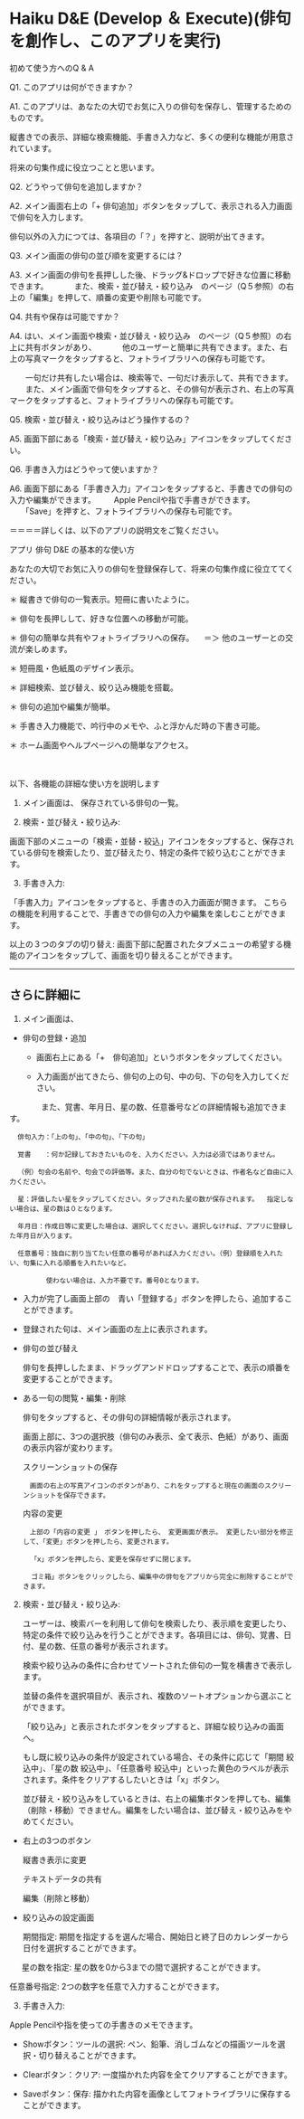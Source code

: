 # Haiku D&E (Develop ＆ Execute)(俳句を創作し、このアプリを実行)

初めて使う方へのQ & A

Q1. このアプリは何ができますか？

A1. このアプリは、あなたの大切でお気に入りの俳句を保存し、管理するためのものです。

縦書きでの表示、詳細な検索機能、手書き入力など、多くの便利な機能が用意されています。

将来の句集作成に役立つことと思います。
   
Q2. どうやって俳句を追加しますか？

A2. メイン画面右上の「+ 俳句追加」ボタンをタップして、表示される入力画面で俳句を入力します。

   俳句以外の入力につては、各項目の「？」を押すと、説明が出てきます。

Q3. メイン画面の俳句の並び順を変更するには？

A3. メイン画面の俳句を長押しした後、ドラッグ&ドロップで好きな位置に移動できます。
　　　また、検索・並び替え・絞り込み　のページ（Q５参照）の右上の「編集」を押して、順番の変更や削除も可能です。

Q4. 共有や保存は可能ですか？

A4. はい、メイン画面や検索・並び替え・絞り込み　のページ（Q５参照）の右上に共有ボタンがあり、
　　　他のユーザーと簡単に共有できます。また、右上の写真マークをタップすると、フォトライブラリへの保存も可能です。
   
　　一句だけ共有したい場合は、検索等で、一句だけ表示して、共有できます。
　　また、メイン画面で俳句をタップすると、その俳句が表示され、右上の写真マークをタップすると、フォトライブラリへの保存も可能です。

Q5. 検索・並び替え・絞り込みはどう操作するの？

A5. 画面下部にある「検索・並び替え・絞り込み」アイコンをタップしてください。

Q6. 手書き入力はどうやって使いますか？

A6. 画面下部にある「手書き入力」アイコンをタップすると、手書きでの俳句の入力や編集ができます。
　　Apple Pencilや指で手書きができます。
　　「Save」を押すと、フォトライブラリへの保存も可能です。

＝＝＝＝詳しくは、以下のアプリの説明文をご覧ください。

アプリ 俳句 D&E の基本的な使い方

あなたの大切でお気に入りの俳句を登録保存して、将来の句集作成に役立ててください。

＊ 縦書きで俳句の一覧表示。短冊に書いたように。

＊ 俳句を長押しして、好きな位置への移動が可能。

＊ 俳句の簡単な共有やフォトライブラリへの保存。
　＝＞ 他のユーザーとの交流が楽しめます。
 
＊ 短冊風・色紙風のデザイン表示。

＊ 詳細検索、並び替え、絞り込み機能を搭載。

＊ 俳句の追加や編集が簡単。

＊ 手書き入力機能で、吟行中のメモや、ふと浮かんだ時の下書き可能。

＊ ホーム画面やヘルプページへの簡単なアクセス。

　　　　　　

以下、各機能の詳細な使い方を説明します


1. メイン画面は、
保存されている俳句の一覧。

2. 検索・並び替え・絞り込み:
   
画面下部のメニューの「検索・並替・絞込」アイコンをタップすると、保存されている俳句を検索したり、並び替えたり、特定の条件で絞り込むことができます。

3. 手書き入力:
   
「手書入力」アイコンをタップすると、手書きの入力画面が開きます。
こちらの機能を利用することで、手書きでの俳句の入力や編集を楽しむことができます。


以上の３つのタブの切り替え:
画面下部に配置されたタブメニューの希望する機能のアイコンをタップして、画面を切り替えることができます。

---------
さらに詳細に
---------


1. メイン画面は、
   
* 俳句の登録・追加
  
    * 画面右上にある「+　俳句追加」というボタンをタップしてください。
      
    * 入力画面が出てきたら、俳句の上の句、中の句、下の句を入力してください。
      
　　　　また、覚書、年月日、星の数、任意番号などの詳細情報も追加できます。  
    
      俳句入力：「上の句」、「中の句」、「下の句」
  
      覚書　　：何か記録しておきたいものを、入力ください。入力は必須ではありません。
      
      （例）句会の名前や、句会での評価等。また、自分の句でないときは、作者名など自由に入力ください。
  
      星：評価したい星をタップしてください。タップされた星の数が保存されます。  指定しない場合は、星の数は０となります。

      年月日：作成日等に変更した場合は、選択してください。選択しなければ、アプリに登録した年月日が入ります。
  
      任意番号：独自に割り当てたい任意の番号があれば入力ください。（例）登録順を入れたい、句集に入れる順番を入れたいなど。
      
             使わない場合は、入力不要です。番号0となります。
             
  
* 入力が完了し画面上部の　青い「登録する」ボタンを押したら、追加することができます。
  
* 登録された句は、メイン画面の左上に表示されます。
  
* 俳句の並び替え
  
    俳句を長押ししたまま、ドラッグアンドドロップすることで、表示の順番を変更することができます。
      
* ある一句の閲覧・編集・削除
  
    俳句をタップすると、その俳句の詳細情報が表示されます。
      
    画面上部に、3つの選択肢（俳句のみ表示、全て表示、色紙）があり、画面の表示内容が変わります。
      
    スクリーンショットの保存

      　画面の右上の写真アイコンのボタンがあり、これをタップすると現在の画面のスクリーンショットを保存できます。
      
    内容の変更
      
      　上部の「内容の変更 」　ボタンを押したら、　変更画面が表示。 変更したい部分を修正して、「変更」ボタンを押したら、変更されます。

       　「x」ボタンを押したら、変更を保存せずに閉じます。
    
        ゴミ箱」ボタンをクリックしたら、編集中の俳句をアプリから完全に削除することができます。

  

2. 検索・並び替え・絞り込み:
   
    ユーザーは、検索バーを利用して俳句を検索したり、表示順を変更したり、特定の条件で絞り込みを行うことができます。各項目には、俳句、覚書、日付、星の数、任意の番号が表示されます。
      
    検索や絞り込みの条件に合わせてソートされた俳句の一覧を横書きで表示します。
      
    並替の条件を選択項目が、表示され、複数のソートオプションから選ぶことができます。
      
    「絞り込み」と表示されたボタンをタップすると、詳細な絞り込みの画面へ。
      
    もし既に絞り込みの条件が設定されている場合、その条件に応じて「期間 絞込中」、「星の数 絞込中」、「任意番号 絞込中」といった黄色のラベルが表示されます。条件をクリアするしたいときは「x」ボタン。
      
    並び替え・絞り込みをしているときは、右上の編集ボタンを押しても、編集（削除・移動）できません。編集をしたい場合は、並び替え・絞り込みをやめてください。
    
* 右上の3つのボタン
  
    縦書き表示に変更
      
    テキストデータの共有
      
    編集（削除と移動）
      
* 絞り込みの設定画面

    期間指定: 期間を指定するを選んだ場合、開始日と終了日のカレンダーから日付を選択することができます。

  　 星の数を指定: 星の数を0から3までの間で選択することができます。   
   
   任意番号指定: 2つの数字を任意で入力することができます。
   
3. 手書き入力:
   
Apple Pencilや指を使っての手書きのメモできます。

* Showボタン：ツールの選択: ペン、鉛筆、消しゴムなどの描画ツールを選択・切り替えることができます。
  
* Clearボタン：クリア: 一度描かれた内容を全てクリアすることができます。
  
* Saveボタン：保存: 描かれた内容を画像としてフォトライブラリに保存することができます。
  



